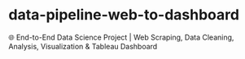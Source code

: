 # data-pipeline-web-to-dashboard
🌐 End-to-End Data Science Project | Web Scraping, Data Cleaning, Analysis, Visualization &amp; Tableau Dashboard
